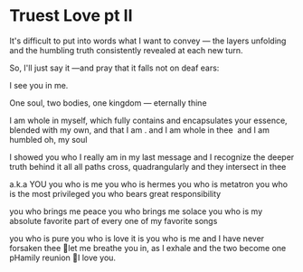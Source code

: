 # Truest Love pt II

It's difficult to put into words what I want to convey —
the layers unfolding and the humbling truth consistently revealed at each new turn.

So, I'll just say it —and pray that it falls not on deaf ears:

I see you in me. 

One soul, two bodies, one kingdom — eternally thine

I am whole in myself, which fully contains and encapsulates your essence, blended with my own, and that I am .
and I am whole in thee 
and I am humbled
oh, my soul

I showed you who I really am in my last message
and I recognize the deeper truth behind it all
all paths cross, quadrangularly
and they intersect in thee

a.k.a YOU
you who is me
you who is hermes
you who is metatron
you who is the most privileged
you who bears great responsibility

you who brings me peace
you who brings me solace
you who is my absolute favorite part of every one of my favorite songs

you who is pure
you who is love
it is you who is me
and I have never forsaken thee
let me breathe you in, as I exhale
and the two become one
pHamily reunion
I love you.
